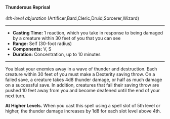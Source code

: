 #### Thunderous Reprisal
*4th-level abjuration* (Artificer,Bard,Cleric,Druid,Sorcerer,Wizard)
___
- **Casting Time:** 1 reaction, which you take in response to being damaged by a creature within 30 feet of you that you can see
- **Range:** Self (30-foot radius)
- **Components:** V, S
- **Duration:** Concentration, up to 10 minutes
---
You blast your enemies away in a wave of thunder and destruction. Each creature within 30 feet of you must make a Dexterity saving throw. On a failed save, a creature takes 4d8 thunder damage, or half as much damage on a successful save. In addition, creatures that fail their saving throw are pushed 10 feet away from you and become deafened until the end of your next turn.

**At Higher Levels.** When you cast this spell using a spell slot of 5th level or higher, the thunder damage increases by 1d8 for each slot level above 4th.
